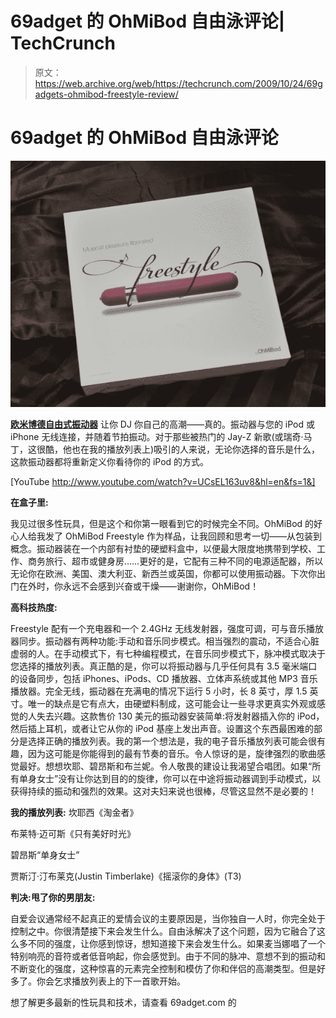 # 69adget 的 OhMiBod 自由泳评论| TechCrunch

> 原文：<https://web.archive.org/web/https://techcrunch.com/2009/10/24/69gadgets-ohmibod-freestyle-review/>

# 69adget 的 OhMiBod 自由泳评论

![Ohmibod1](img/a38b39b4346dfdab565b903f380ab909.png "Ohmibod1")

**[欧米博德自由式振动器](https://web.archive.org/web/20230315060314/http://www.ohmibod.com/freestyle.html)** 让你 DJ 你自己的高潮——真的。振动器与您的 iPod 或 iPhone 无线连接，并随着节拍振动。对于那些被热门的 Jay-Z 新歌(或瑞奇·马丁，这很酷，他也在我的播放列表上)吸引的人来说，无论你选择的音乐是什么，这款振动器都将重新定义你看待你的 iPod 的方式。

[YouTube http://www.youtube.com/watch?v=UCsEL163uv8&hl=en&fs=1&]

**在盒子里:**

我见过很多性玩具，但是这个和你第一眼看到它的时候完全不同。OhMiBod 的好心人给我发了 OhMiBod Freestyle 作为样品，让我回顾和思考一切——从包装到概念。振动器装在一个内部有衬垫的硬塑料盒中，以便最大限度地携带到学校、工作、商务旅行、超市或健身房……更好的是，它配有三种不同的电源适配器，所以无论你在欧洲、美国、澳大利亚、新西兰或英国，你都可以使用振动器。下次你出门在外时，你永远不会感到兴奋或干燥——谢谢你，OhMiBod！

**高科技热度:**

Freestyle 配有一个充电器和一个 2.4GHz 无线发射器，强度可调，可与音乐播放器同步。振动器有两种功能:手动和音乐同步模式。相当强烈的震动，不适合心脏虚弱的人。在手动模式下，有七种编程模式，在音乐同步模式下，脉冲模式取决于您选择的播放列表。真正酷的是，你可以将振动器与几乎任何具有 3.5 毫米端口的设备同步，包括 iPhones、iPods、CD 播放器、立体声系统或其他 MP3 音乐播放器。完全无线，振动器在充满电的情况下运行 5 小时，长 8 英寸，厚 1.5 英寸。唯一的缺点是它有点大，由硬塑料制成，这可能会让一些寻求更真实外观或感觉的人失去兴趣。这款售价 130 美元的振动器安装简单:将发射器插入你的 iPod，然后插上耳机，或者让它从你的 iPod 基座上发出声音。设置这个东西最困难的部分是选择正确的播放列表。我的第一个想法是，我的电子音乐播放列表可能会很有趣，因为这可能是你能得到的最有节奏的音乐。令人惊讶的是，旋律强烈的歌曲感觉最好。想想坎耶、碧昂斯和布兰妮。令人敬畏的建设让我渴望合唱团。如果“所有单身女士”没有让你达到目的的旋律，你可以在中途将振动器调到手动模式，以获得持续的振动和强烈的效果。这对夫妇来说也很棒，尽管这显然不是必要的！

**我的播放列表:**
坎耶西《淘金者》

布莱特·迈可斯《只有美好时光》

碧昂斯“单身女士”

贾斯汀·汀布莱克(Justin Timberlake)《摇滚你的身体》(T3)

**判决:甩了你的男朋友:**

自爱会议通常经不起真正的爱情会议的主要原因是，当你独自一人时，你完全处于控制之中。你很清楚接下来会发生什么。自由泳解决了这个问题，因为它融合了这么多不同的强度，让你感到惊讶，想知道接下来会发生什么。如果麦当娜唱了一个特别响亮的音符或者低音响起，你会感觉到。由于不同的脉冲、意想不到的振动和不断变化的强度，这种惊喜的元素完全控制和模仿了你和伴侣的高潮类型。但是好多了。你会乞求播放列表上的下一首歌开始。

想了解更多最新的性玩具和技术，请查看 69adget.com 的
